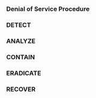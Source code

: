 ### Denial of Service Procedure


### DETECT

### ANALYZE

### CONTAIN

### ERADICATE

### RECOVER





